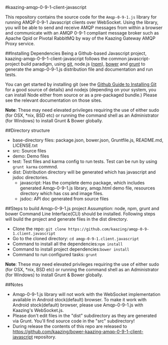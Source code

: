 #kaazing-amqp-0-9-1-client-javascript

This repository contains the source code for the ```Amqp-0-9-1.js``` library for running AMQP 0-9-1 Javascript clients over WebSocket. Using the library, you will be able to send and receive AMQP messages from within a browser and communicate with an AMQP 0-9-1 compliant message broker such as Apache Qpid or Pivotal RabbitMQ by way of the Kaazing Gateway AMQP Proxy service.

##Installing Dependencies
Being a Github-based Javascript project, kaazing-amqp-0-9-1-client-javascript follows the common javascript-project build paradigm, using [git](http://git-scm.com/), node.js ([npm](http://nodejs.org/)), [bower](http://bower.io/) and [grunt](http://gruntjs.com/) to generate the amqp-0-9-1.js distribution file and documentation and run tests. 

You can get started by installing git (see the [Github Guide to Installing Git](https://help.github.com/articles/set-up-git) for a good source of details) and nodejs (depending on your system, you can install Node either from source or as a pre-packaged bundle.) Please see the relevant documentation on those sites.

**Note**: These may need elevated privileges requiring the use of either sudo (for OSX, *nix, BSD etc) or running the command shell as an Administrator (for Windows) to install Grunt & Bower globally.

##Directory structure
* base-directory files: package.json, bower.json, Gruntfile.js, README.md, LICENSE.txt
* src: Source files
* demo: Demo files
* test: Test files and karma config to run tests. Test can be run by using ```grunt karma``` commnd.
* dist: Distribution directory will be generated which has javascript and jsdoc directories.
    * javascript: Has the complete demo package, which includes generated Amqp-0-9-1.js library, amqp.html demo file, resources directory which has css and image files.
    * jsdoc: API doc generated from source files

##Steps to build Amqp-0-9-1.js project
Assumption: node, npm, grunt and bower Command Line Interface(CLI) should be installed. Following steps will build the project and generate files in the dist directory.

* Clone the repo: ```git clone https://github.com/kaazing/amqp-0-9-1.client.javascript```
* Go to the cloned directory: ```cd amqp-0-9-1.client.javascript```
* Command to install all the dependencies:```npm install ```
* Command to install project dependencies:```bower install```
* Command to run configured tasks: ```grunt```

**Note**: These may need elevated privileges requiring the use of either sudo (for OSX, *nix, BSD etc) or running the command shell as an Administrator (for Windows) to install Grunt & Bower globally.

##Notes
* Amqp-0-9-1.js library will not work with the WebSocket implementation available in Android stock(default) browser. To make it work with Android stock(default) browser, please use Amqp-0-9-1.js with Kaazing's WebSocket.js.
* Please don't edit files in the "dist" subdirectory as they are generated via Grunt. You'll find source code in the "src" subdirectory!
* During release the contents of this repo are released to https://github.com/kaazing/bower-kaazing-amqp-0-9-1-client-javascript repository.
